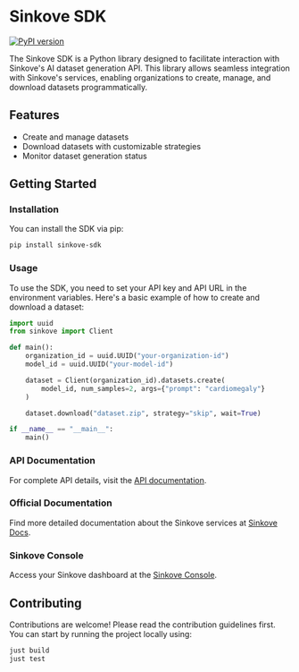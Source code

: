 # Sinkove SDK

[![PyPI version](https://badge.fury.io/py/sinkove-sdk.svg)](https://badge.fury.io/py/sinkove-sdk)

The Sinkove SDK is a Python library designed to facilitate interaction with Sinkove's AI dataset generation API. This library allows seamless integration with Sinkove's services, enabling organizations to create, manage, and download datasets programmatically.

## Features

- Create and manage datasets
- Download datasets with customizable strategies
- Monitor dataset generation status

## Getting Started

### Installation

You can install the SDK via pip:

```bash
pip install sinkove-sdk
```

### Usage

To use the SDK, you need to set your API key and API URL in the environment variables. Here's a basic example of how to create and download a dataset:

```python
import uuid
from sinkove import Client

def main():
    organization_id = uuid.UUID("your-organization-id")
    model_id = uuid.UUID("your-model-id")

    dataset = Client(organization_id).datasets.create(
        model_id, num_samples=2, args={"prompt": "cardiomegaly"}
    )

    dataset.download("dataset.zip", strategy="skip", wait=True)

if __name__ == "__main__":
    main()
```

### API Documentation

For complete API details, visit the [API documentation](https://api.sinkove.com/docs).

### Official Documentation

Find more detailed documentation about the Sinkove services at [Sinkove Docs](https://docs.sinkove.com).

### Sinkove Console

Access your Sinkove dashboard at the [Sinkove Console](https://cloud.sinkove.com).

## Contributing

Contributions are welcome! Please read the contribution guidelines first. You can start by running the project locally using:

```bash
just build
just test
```
